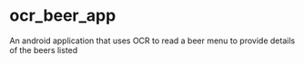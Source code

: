 # ocr_beer_app
An android application that uses OCR to read a beer menu to provide details of the beers listed
